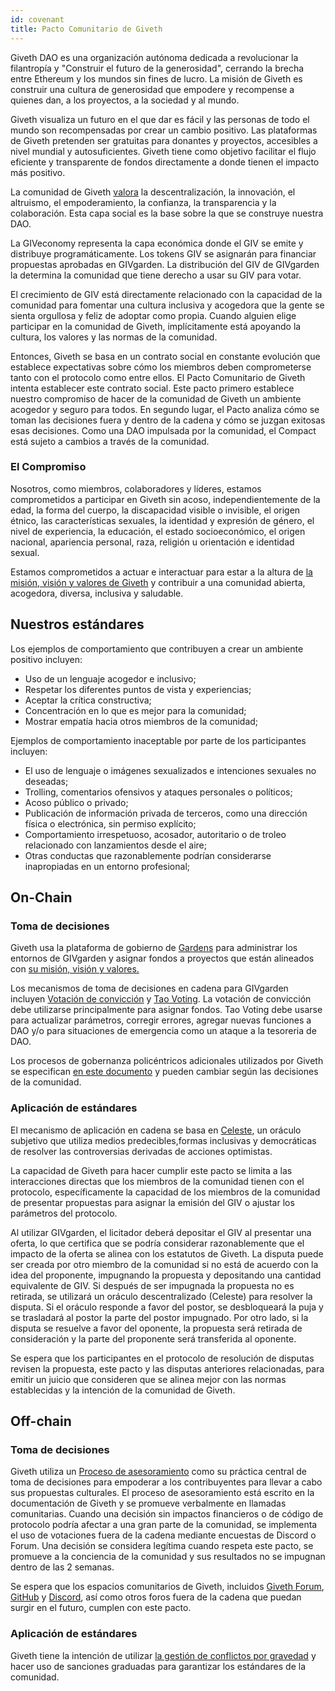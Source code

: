 ```yaml
---
id: covenant
title: Pacto Comunitario de Giveth
---
```


Giveth DAO es una organización autónoma dedicada a revolucionar la filantropía y "Construir el futuro de la generosidad", cerrando la brecha entre Ethereum y los mundos sin fines de lucro. La misión de Giveth es construir una cultura de generosidad que empodere y recompense a quienes dan, a los proyectos, a la sociedad y al mundo.

Giveth visualiza un futuro en el que dar es fácil y las personas de todo el mundo son recompensadas por crear un cambio positivo. Las plataformas de Giveth pretenden ser gratuitas para donantes y proyectos, accesibles a nivel mundial y autosuficientes. Giveth tiene como objetivo facilitar el flujo eficiente y transparente de fondos directamente a donde tienen el impacto más positivo.

La comunidad de Giveth [valora](https://docs.giveth.io/whatisgiveth/) la descentralización, la innovación, el altruismo, el empoderamiento, la confianza, la transparencia y la colaboración. Esta capa social es la base sobre la que se construye nuestra DAO.

La GIVeconomy representa la capa económica donde el GIV se emite y distribuye programáticamente. Los tokens GIV se asignarán para financiar propuestas aprobadas en GIVgarden. La distribución del GIV de GIVgarden la determina la comunidad que tiene derecho a usar su GIV para votar.

El crecimiento de GIV está directamente relacionado con la capacidad de la comunidad para fomentar una cultura inclusiva y acogedora que la gente se sienta orgullosa y feliz de adoptar como propia. Cuando alguien elige participar en la comunidad de Giveth, implícitamente está apoyando la cultura, los valores y las normas de la comunidad.

Entonces, Giveth se basa en un contrato social en constante evolución que establece expectativas sobre cómo los miembros deben comprometerse tanto con el protocolo como entre ellos. El Pacto Comunitario de Giveth intenta establecer este contrato social. Este pacto primero establece nuestro compromiso de hacer de la comunidad de Giveth un ambiente acogedor y seguro para todos. En segundo lugar, el Pacto analiza cómo se toman las decisiones fuera y dentro de la cadena y cómo se juzgan exitosas esas decisiones. Como una DAO impulsada por la comunidad, el Compact está sujeto a cambios a través de la comunidad.

### El Compromiso

Nosotros, como miembros, colaboradores y líderes, estamos comprometidos a participar en Giveth sin acoso, independientemente de la edad, la forma del cuerpo, la discapacidad visible o invisible, el origen étnico, las características sexuales, la identidad y expresión de género, el nivel de experiencia, la educación, el estado socioeconómico, el origen nacional, apariencia personal, raza, religión u orientación e identidad sexual.

Estamos comprometidos a actuar e interactuar para estar a la altura de [la misión, visión y valores de Giveth](https://docs.giveth.io/whatisgiveth/) y contribuir a una comunidad abierta, acogedora, diversa, inclusiva y saludable.

## Nuestros estándares

Los ejemplos de comportamiento que contribuyen a crear un ambiente positivo incluyen:

- Uso de un lenguaje acogedor e inclusivo;
- Respetar los diferentes puntos de vista y experiencias;
- Aceptar la crítica constructiva;
- Concentración en lo que es mejor para la comunidad;
- Mostrar empatía hacia otros miembros de la comunidad;

Ejemplos de comportamiento inaceptable por parte de los participantes incluyen:

- El uso de lenguaje o imágenes sexualizados e intenciones sexuales no deseadas;
- Trolling, comentarios ofensivos y ataques personales o políticos;
- Acoso público o privado;
- Publicación de información privada de terceros, como una dirección física o electrónica, sin permiso explícito;
- Comportamiento irrespetuoso, acosador, autoritario o de troleo relacionado con lanzamientos desde el aire;
- Otras conductas que razonablemente podrían considerarse inapropiadas en un entorno profesional;

## On-Chain

### Toma de decisiones

Giveth usa la plataforma de gobierno de [Gardens](https://gardens.1hive.org/#/home/) para administrar los entornos de GIVgarden y asignar fondos a proyectos que están alineados con [su misión, visión y valores.](https://docs.giveth.io/whatisgiveth/)

Los mecanismos de toma de decisiones en cadena para GIVgarden incluyen [Votación de convicción](https://forum.tecommons.org/t/conviction-voting-tl-dr/308?u=liviade) y [Tao Voting](https://forum.tecommons.org/t/tao-voting-formly-disputable-voting-parameters-general-discussion/267). La votación de convicción debe utilizarse principalmente para asignar fondos. Tao Voting debe usarse para actualizar parámetros, corregir errores, agregar nuevas funciones a DAO y/o para situaciones de emergencia como un ataque a la tesoreria de DAO.

Los procesos de gobernanza policéntricos adicionales utilizados por Giveth se especifican [en este documento](https://docs.giveth.io/whatisgiveth/governanceProcess) y pueden cambiar según las decisiones de la comunidad.

### Aplicación de estándares

El mecanismo de aplicación en cadena se basa en [Celeste](https://1hive.gitbook.io/celeste/), un oráculo subjetivo que utiliza medios predecibles,formas inclusivas y democráticas de resolver las controversias derivadas de acciones optimistas.

La capacidad de Giveth para hacer cumplir este pacto se limita a las interacciones directas que los miembros de la comunidad tienen con el protocolo, específicamente la capacidad de los miembros de la comunidad de presentar propuestas para asignar la emisión del GIV o ajustar los parámetros del protocolo.

Al utilizar GIVgarden, el licitador deberá depositar el GIV al presentar una oferta, lo que certifica que se podría considerar razonablemente que el impacto de la oferta se alinea con los estatutos de Giveth. La disputa puede ser creada por otro miembro de la comunidad si no está de acuerdo con la idea del proponente, impugnando la propuesta y depositando una cantidad equivalente de GIV. Si después de ser impugnada la propuesta no es retirada, se utilizará un oráculo descentralizado (Celeste) para resolver la disputa. Si el oráculo responde a favor del postor, se desbloqueará la puja y se trasladará al postor la parte del postor impugnado. Por otro lado, si la disputa se resuelve a favor del oponente, la propuesta será retirada de consideración y la parte del proponente será transferida al oponente.

Se espera que los participantes en el protocolo de resolución de disputas revisen la propuesta, este pacto y las disputas anteriores relacionadas, para emitir un juicio que consideren que se alinea mejor con las normas establecidas y la intención de la comunidad de Giveth.

## Off-chain

### Toma de decisiones

Giveth utiliza un [Proceso de asesoramiento](https://docs.giveth.io/es/whatisgiveth/adviceProcess) como su práctica central de toma de decisiones para empoderar a los contribuyentes para llevar a cabo sus propuestas culturales. El proceso de asesoramiento está escrito en la documentación de Giveth y se promueve verbalmente en llamadas comunitarias. Cuando una decisión sin impactos financieros o de código de protocolo podría afectar a una gran parte de la comunidad, se implementa el uso de votaciones fuera de la cadena mediante encuestas de Discord o Forum. Una decisión se considera legítima cuando respeta este pacto, se promueve a la conciencia de la comunidad y sus resultados no se impugnan dentro de las 2 semanas.

Se espera que los espacios comunitarios de Giveth, incluidos [Giveth Forum](https://forum.giveth.io/), [GitHub](https://github.com/Giveth) y [Discord](https://discord.gg/JxF38Tj364), así como otros foros fuera de la cadena que puedan surgir en el futuro, cumplen con este pacto.

### Aplicación de estándares

Giveth tiene la intención de utilizar [la gestión de conflictos por gravedad](https://forum.tecommons.org/t/gravity-general-process/173) y hacer uso de sanciones graduadas para garantizar los estándares de la comunidad.